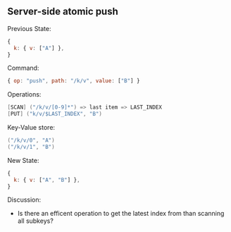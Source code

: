## Server-side atomic push

Previous State:

```js
{
  k: { v: ["A"] },
}
```

Command:

```js
{ op: "push", path: "/k/v", value: ["B"] }
```

Operations:

```cs
[SCAN] ("/k/v/[0-9]*") => last item => LAST_INDEX
[PUT] ("k/v/$LAST_INDEX", "B")
```

Key-Value store:

```cs
("/k/v/0", "A")
("/k/v/1", "B")
```

New State:

```js
{
  k: { v: ["A", "B"] },
}
```

Discussion:

- Is there an efficent operation to get the latest index from than scanning all subkeys?
